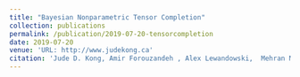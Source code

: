 ```yaml
---
title: "Bayesian Nonparametric Tensor Completion"
collection: publications
permalink: /publication/2019-07-20-tensorcompletion
date: 2019-07-20
venue: 'URL: http://www.judekong.ca'
citation: 'Jude D. Kong, Amir Forouzandeh , Alex Lewandowski,  Mehran Mahmoudi, and Gian Matharu. (2019). "Bayesian Nonparametric Tensor Completion" <i>URL: http://www.judekong.ca/publications/</i>. Vol. 77: 2231-2263'
---
```

